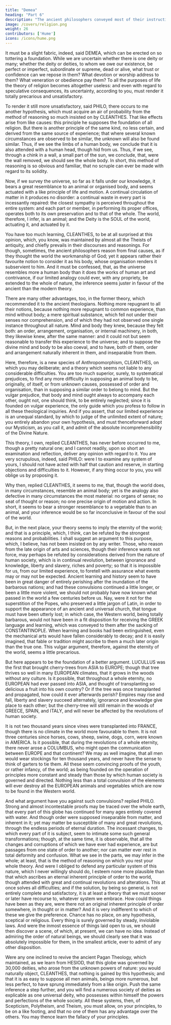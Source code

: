 ```yaml
---
title: "Demea"
heading: "Part 6"
description: "The ancient philosophers conveyed most of their instruction in the form of dialogue. But dialogues have been little practised in later ages and have seldom succeeded when attempted"
image: /covers/religion.png
weight: 26
contributors: ['Hume']
icons: /icons/hume.png
--- 
```



It must be a slight fabric, indeed, said DEMEA, which can be erected on so tottering a foundation. While we are uncertain whether there is one deity or many; whether the deity or deities, to whom we owe our existence, be perfect or imperfect, subordinate or supreme, dead or alive, what trust or confidence can we repose in them? What devotion or worship address to them? What veneration or obedience pay them? To all the purposes of life the theory of religion becomes altogether useless: and even with regard to speculative consequences, its uncertainty, according to you, must render it totally precarious and unsatisfactory.

To render it still more unsatisfactory, said PHILO, there occurs to me another hypothesis, which must acquire an air of probability from the method of reasoning so much insisted on by CLEANTHES. That like effects arise from like causes: this principle he supposes the foundation of all religion. But there is another principle of the same kind, no less certain, and derived from the same source of experience; that where several known circumstances are observed to be similar, the unknown will also be found similar. Thus, if we see the limbs of a human body, we conclude that it is also attended with a human head, though hid from us. Thus, if we see, through a chink in a wall, a small part of the sun, we conclude, that, were the wall removed, we should see the whole body. In short, this method of reasoning is so obvious and familiar, that no scruple can ever be made with regard to its solidity.

Now, if we survey the universe, so far as it falls under our knowledge, it bears a great resemblance to an animal or organised body, and seems actuated with a like principle of life and motion. A continual circulation of matter in it produces no disorder: a continual waste in every part is incessantly repaired: the closest sympathy is perceived throughout the entire system: and each part or member, in performing its proper offices, operates both to its own preservation and to that of the whole. The world, therefore, I infer, is an animal; and the Deity is the SOUL of the world, actuating it, and actuated by it.

You have too much learning, CLEANTHES, to be at all surprised at this opinion, which, you know, was maintained by almost all the Theists of antiquity, and chiefly prevails in their discourses and reasonings. For though, sometimes, the ancient philosophers reason from final causes, as if they thought the world the workmanship of God; yet it appears rather their favourite notion to consider it as his body, whose organisation renders it subservient to him. And it must be confessed, that, as the universe resembles more a human body than it does the works of human art and contrivance, if our limited analogy could ever, with any propriety, be extended to the whole of nature, the inference seems juster in favour of the ancient than the modern theory.

There are many other advantages, too, in the former theory, which recommended it to the ancient theologians. Nothing more repugnant to all their notions, because nothing more repugnant to common experience, than mind without body; a mere spiritual substance, which fell not under their senses nor comprehension, and of which they had not observed one single instance throughout all nature. Mind and body they knew, because they felt both: an order, arrangement, organisation, or internal machinery, in both, they likewise knew, after the same manner: and it could not but seem reasonable to transfer this experience to the universe; and to suppose the divine mind and body to be also coeval, and to have, both of them, order and arrangement naturally inherent in them, and inseparable from them.

Here, therefore, is a new species of Anthropomorphism, CLEANTHES, on which you may deliberate; and a theory which seems not liable to any considerable difficulties. You are too much superior, surely, to systematical prejudices, to find any more difficulty in supposing an animal body to be, originally, of itself, or from unknown causes, possessed of order and organisation, than in supposing a similar order to belong to mind. But the vulgar prejudice, that body and mind ought always to accompany each other, ought not, one should think, to be entirely neglected; since it is founded on vulgar experience, the only guide which you profess to follow in all these theological inquiries. And if you assert, that our limited experience is an unequal standard, by which to judge of the unlimited extent of nature; you entirely abandon your own hypothesis, and must thenceforward adopt our Mysticism, as you call it, and admit of the absolute incomprehensibility of the Divine Nature.

This theory, I own, replied CLEANTHES, has never before occurred to me, though a pretty natural one; and I cannot readily, upon so short an examination and reflection, deliver any opinion with regard to it. You are very scrupulous, indeed, said PHILO: were I to examine any system of yours, I should not have acted with half that caution and reserve, in starting objections and difficulties to it. However, if any thing occur to you, you will oblige us by proposing it.

Why then, replied CLEANTHES, it seems to me, that, though the world does, in many circumstances, resemble an animal body; yet is the analogy also defective in many circumstances the most material: no organs of sense; no seat of thought or reason; no one precise origin of motion and action. In short, it seems to bear a stronger resemblance to a vegetable than to an animal, and your inference would be so far inconclusive in favour of the soul of the world.

But, in the next place, your theory seems to imply the eternity of the world; and that is a principle, which, I think, can be refuted by the strongest reasons and probabilities. I shall suggest an argument to this purpose, which, I believe, has not been insisted on by any writer. Those, who reason from the late origin of arts and sciences, though their inference wants not force, may perhaps be refuted by considerations derived from the nature of human society, which is in continual revolution, between ignorance and knowledge, liberty and slavery, riches and poverty; so that it is impossible for us, from our limited experience, to foretell with assurance what events may or may not be expected. Ancient learning and history seem to have been in great danger of entirely perishing after the inundation of the barbarous nations; and had these convulsions continued a little longer, or been a little more violent, we should not probably have now known what passed in the world a few centuries before us. Nay, were it not for the superstition of the Popes, who preserved a little jargon of Latin, in order to support the appearance of an ancient and universal church, that tongue must have been utterly lost; in which case, the Western world, being totally barbarous, would not have been in a fit disposition for receiving the GREEK language and learning, which was conveyed to them after the sacking of CONSTANTINOPLE. When learning and books had been extinguished, even the mechanical arts would have fallen considerably to decay; and it is easily imagined, that fable or tradition might ascribe to them a much later origin than the true one. This vulgar argument, therefore, against the eternity of the world, seems a little precarious.

But here appears to be the foundation of a better argument. LUCULLUS was the first that brought cherry-trees from ASIA to EUROPE; though that tree thrives so well in many EUROPEAN climates, that it grows in the woods without any culture. Is it possible, that throughout a whole eternity, no EUROPEAN had ever passed into ASIA, and thought of transplanting so delicious a fruit into his own country? Or if the tree was once transplanted and propagated, how could it ever afterwards perish? Empires may rise and fall, liberty and slavery succeed alternately, ignorance and knowledge give place to each other; but the cherry-tree will still remain in the woods of GREECE, SPAIN, and ITALY, and will never be affected by the revolutions of human society.

It is not two thousand years since vines were transplanted into FRANCE, though there is no climate in the world more favourable to them. It is not three centuries since horses, cows, sheep, swine, dogs, corn, were known in AMERICA. Is it possible, that during the revolutions of a whole eternity, there never arose a COLUMBUS, who might open the communication between EUROPE and that continent? We may as well imagine, that all men would wear stockings for ten thousand years, and never have the sense to think of garters to tie them. All these seem convincing proofs of the youth, or rather infancy, of the world; as being founded on the operation of principles more constant and steady than those by which human society is governed and directed. Nothing less than a total convulsion of the elements will ever destroy all the EUROPEAN animals and vegetables which are now to be found in the Western world.

And what argument have you against such convulsions? replied PHILO. Strong and almost incontestable proofs may be traced over the whole earth, that every part of this globe has continued for many ages entirely covered with water. And though order were supposed inseparable from matter, and inherent in it; yet may matter be susceptible of many and great revolutions, through the endless periods of eternal duration. The incessant changes, to which every part of it is subject, seem to intimate some such general transformations; though, at the same time, it is observable, that all the changes and corruptions of which we have ever had experience, are but passages from one state of order to another; nor can matter ever rest in total deformity and confusion. What we see in the parts, we may infer in the whole; at least, that is the method of reasoning on which you rest your whole theory. And were I obliged to defend any particular system of this nature, which I never willingly should do, I esteem none more plausible than that which ascribes an eternal inherent principle of order to the world, though attended with great and continual revolutions and alterations. This at once solves all difficulties; and if the solution, by being so general, is not entirely complete and satisfactory, it is at least a theory that we must sooner or later have recourse to, whatever system we embrace. How could things have been as they are, were there not an original inherent principle of order somewhere, in thought or in matter? And it is very indifferent to which of these we give the preference. Chance has no place, on any hypothesis, sceptical or religious. Every thing is surely governed by steady, inviolable laws. And were the inmost essence of things laid open to us, we should then discover a scene, of which, at present, we can have no idea. Instead of admiring the order of natural beings, we should clearly see that it was absolutely impossible for them, in the smallest article, ever to admit of any other disposition.

Were any one inclined to revive the ancient Pagan Theology, which maintained, as we learn from HESIOD, that this globe was governed by 30,000 deities, who arose from the unknown powers of nature: you would naturally object, CLEANTHES, that nothing is gained by this hypothesis; and that it is as easy to suppose all men animals, beings more numerous, but less perfect, to have sprung immediately from a like origin. Push the same inference a step further, and you will find a numerous society of deities as explicable as one universal deity, who possesses within himself the powers and perfections of the whole society. All these systems, then, of Scepticism, Polytheism, and Theism, you must allow, on your principles, to be on a like footing, and that no one of them has any advantage over the others. You may thence learn the fallacy of your principles.






